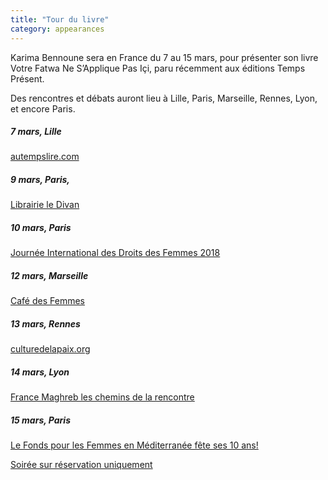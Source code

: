 ```yaml
---
title: "Tour du livre"
category: appearances
---
```

Karima Bennoune sera en France ​du 7​ au ​15 mars​,​ pour présenter son livre Votre Fatwa Ne S’Applique Pas Içi, paru ​récemment ​​aux éditions Temps Présent.   ​

Des rencontres et débats auront lieu à ​Lille, ​Paris, Marseille, ​ Rennes​, ​Lyon, et encore Paris.


##### 7 mars, Lille
[autempslire.com](https://autempslire.com/)

##### 9 mars, Paris,
[Librairie le Divan](https://www.facebook.com/events/180344242732176/)


##### 10 mars, Paris
[Journée International des Droits des Femmes 2018](/uploads/Tract-10-mars-2018-Zumba-et-conference-debat.pdf)


##### 12 mars, Marseille
[Café des Femmes](https://www.karimabennoune.com/uploads/cafe-des-femmes-karima-bennoune-12-mars.pdf)


##### 13 mars, Rennes
[culturedelapaix.org](http://culturedelapaix.org/blogs/Rennes/2018/02/28/karima-bennoune-a-sciences-po-rennes-le-13-mars-2018/)

##### 14 mars, Lyon
[France Maghreb les chemins de la rencontre](https://www.karimabennoune.com/uploads/flyer_KarimaBennoune.pdf)

##### 15 mars, Paris
[Le Fonds pour les Femmes en Méditerranée fête ses 10 ans!](http://www.medwomensfund.org/fr/Evenements_2018.html)

[Soirée sur réservation uniquement](https://framaforms.org/reservation-rencontre-avec-karima-bennoune-1519728053)
